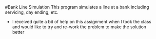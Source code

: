#Bank Line Simulation
This program simulates a line at a bank including servicing, day ending, etc.
- I received quite a bit of help on this assignment when I took the class and would like to try and re-work the problem to make the solution better

